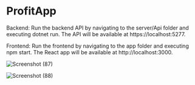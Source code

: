 # ProfitApp

Backend:
Run the backend API by navigating to the server/Api folder and executing dotnet run.
The API will be available at https://localhost:5277.

Frontend:
Run the frontend by navigating to the app folder and executing npm start.
The React app will be available at http://localhost:3000.

![Screenshot (87)](https://github.com/nhnujhat/ProfitApp/assets/55582093/78cb818d-bf6d-477b-8a8d-389689f01d7f)

![Screenshot (88)](https://github.com/nhnujhat/ProfitApp/assets/55582093/b7a4fac5-cd55-4aaf-94dc-dfefc81431c0)
